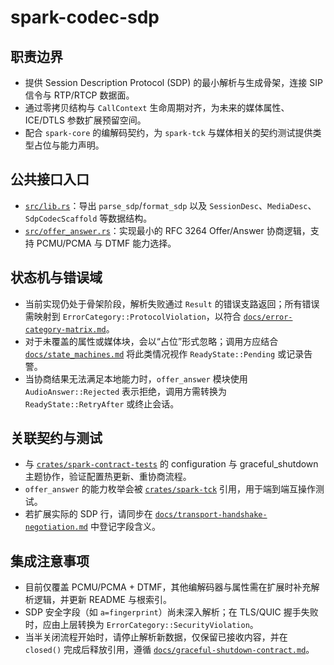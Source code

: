 # spark-codec-sdp

## 职责边界
- 提供 Session Description Protocol (SDP) 的最小解析与生成骨架，连接 SIP 信令与 RTP/RTCP 数据面。
- 通过零拷贝结构与 `CallContext` 生命周期对齐，为未来的媒体属性、ICE/DTLS 参数扩展预留空间。
- 配合 `spark-core` 的编解码契约，为 `spark-tck` 与媒体相关的契约测试提供类型占位与能力声明。

## 公共接口入口
- [`src/lib.rs`](./src/lib.rs)：导出 `parse_sdp`/`format_sdp` 以及 `SessionDesc`、`MediaDesc`、`SdpCodecScaffold` 等数据结构。
- [`src/offer_answer.rs`](./src/offer_answer.rs)：实现最小的 RFC 3264 Offer/Answer 协商逻辑，支持 PCMU/PCMA 与 DTMF 能力选择。

## 状态机与错误域
- 当前实现仍处于骨架阶段，解析失败通过 `Result` 的错误支路返回；所有错误需映射到 `ErrorCategory::ProtocolViolation`，以符合 [`docs/error-category-matrix.md`](../../../docs/error-category-matrix.md)。
- 对于未覆盖的属性或媒体块，会以“占位”形式忽略；调用方应结合 [`docs/state_machines.md`](../../../docs/state_machines.md) 将此类情况视作 `ReadyState::Pending` 或记录告警。
- 当协商结果无法满足本地能力时，`offer_answer` 模块使用 `AudioAnswer::Rejected` 表示拒绝，调用方需转换为 `ReadyState::RetryAfter` 或终止会话。

## 关联契约与测试
- 与 [`crates/spark-contract-tests`](../../spark-contract-tests) 的 configuration 与 graceful_shutdown 主题协作，验证配置热更新、重协商流程。
- `offer_answer` 的能力枚举会被 [`crates/spark-tck`](../../spark-tck) 引用，用于端到端互操作测试。
- 若扩展实际的 SDP 行，请同步在 [`docs/transport-handshake-negotiation.md`](../../../docs/transport-handshake-negotiation.md) 中登记字段含义。

## 集成注意事项
- 目前仅覆盖 PCMU/PCMA + DTMF，其他编解码器与属性需在扩展时补充解析逻辑，并更新 README 与根索引。
- SDP 安全字段（如 `a=fingerprint`）尚未深入解析；在 TLS/QUIC 握手失败时，应由上层转换为 `ErrorCategory::SecurityViolation`。
- 当半关闭流程开始时，请停止解析新数据，仅保留已接收内容，并在 `closed()` 完成后释放引用，遵循 [`docs/graceful-shutdown-contract.md`](../../../docs/graceful-shutdown-contract.md)。
